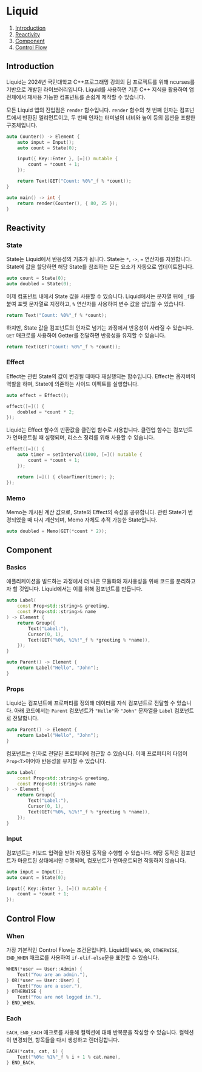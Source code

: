 # Liquid

1. [Introduction](#introduction)
2. [Reactivity](#reactivity)
3. [Component](#component)
4. [Control Flow](#control-flow)

## Introduction

Liquid는 2024년 국민대학교 C++프로그래밍 강의의 팀 프로젝트를 위해 ncurses를 기반으로 개발된 라이브러리입니다. Liquid를 사용하면 기존 C++ 지식을 활용하여 앱 전체에서 재사용 가능한 컴포넌트를 손쉽게 제작할 수 있습니다.

모든 Liquid 앱의 진입점은 `render` 함수입니다. `render` 함수의 첫 번째 인자는 컴포넌트에서 반환된 엘리먼트이고, 두 번째 인자는 터미널의 너비와 높이 등의 옵션을 포함한 구조체입니다.

```cpp
auto Counter() -> Element {
    auto input = Input();
    auto count = State(0);

    input({ Key::Enter }, [=]() mutable {
        count = *count + 1;
    });

    return Text(GET("Count: %0%"_f % *count));
}

auto main() -> int {
    return render(Counter(), { 80, 25 });
}
```

## Reactivity

### State

State는 Liquid에서 반응성의 기초가 됩니다. State는 `*`, `->`, `=` 연산자를 지원합니다. State에 값을 할당하면 해당 State를 참조하는 모든 요소가 자동으로 업데이트됩니다.

```cpp
auto count = State(0);
auto doubled = State(0);
```

이제 컴포넌트 내에서 State 값을 사용할 수 있습니다. Liquid에서는 문자열 뒤에 `_f`를 붙여 포맷 문자열로 지정하고, `%` 연산자를 사용하여 변수 값을 삽입할 수 있습니다.

```cpp
return Text("Count: %0%"_f % *count);
```

하지만, State 값을 컴포넌트의 인자로 넘기는 과정에서 반응성이 사라질 수 있습니다. `GET` 매크로를 사용하여 Getter를 전달하면 반응성을 유지할 수 있습니다.

```cpp
return Text(GET("Count: %0%"_f % *count));
```

### Effect

Effect는 관련 State의 값이 변경될 때마다 재실행되는 함수입니다. Effect는 옵저버의 역할을 하며, State에 의존하는 사이드 이펙트를 실행합니다.

```cpp
auto effect = Effect();

effect([=]() {
    doubled = *count * 2;
});
```

Liquid는 Effect 함수의 반환값을 클린업 함수로 사용합니다. 클린업 함수는 컴포넌트가 언마운트될 때 실행되며, 리소스 정리를 위해 사용할 수 있습니다.

```cpp
effect([=]() {
    auto timer = setInterval(1000, [=]() mutable {
        count = *count + 1;
    });

    return [=]() { clearTimer(timer); };
});
```

### Memo

Memo는 캐시된 계산 값으로, State와 Effect의 속성을 공유합니다. 관련 State가 변경되었을 때 다시 계산되며, Memo 자체도 추적 가능한 State입니다.

```cpp
auto doubled = Memo(GET(*count * 2));
```

## Component

### Basics

애플리케이션을 빌드하는 과정에서 더 나은 모듈화와 재사용성을 위해 코드를 분리하고자 할 것입니다. Liquid에서는 이를 위해 컴포넌트를 만듭니다.

```cpp
auto Label(
    const Prop<std::string>& greeting,
    const Prop<std::string>& name
) -> Element {
    return Group({
        Text("Label:"),
        Cursor(0, 1),
        Text(GET("%0%, %1%!"_f % *greeting % *name)),
    });
}

auto Parent() -> Element {
    return Label("Hello", "John");
}
```

### Props

Liquid는 컴포넌트에 프로퍼티를 정의해 데이터를 자식 컴포넌트로 전달할 수 있습니다. 아래 코드에서는 `Parent` 컴포넌트가 `"Hello"`와 `"John"` 문자열을 `Label` 컴포넌트로 전달합니다.

```cpp
auto Parent() -> Element {
    return Label("Hello", "John");
}
```

컴포넌트는 인자로 전달된 프로퍼티에 접근할 수 있습니다. 이때 프로퍼티의 타입이 `Prop<T>`이어야 반응성을 유지할 수 있습니다.

```cpp
auto Label(
    const Prop<std::string>& greeting,
    const Prop<std::string>& name
) -> Element {
    return Group({
        Text("Label:"),
        Cursor(0, 1),
        Text(GET("%0%, %1%!"_f % *greeting % *name)),
    });
}
```

### Input

컴포넌트는 키보드 입력을 받아 지정된 동작을 수행할 수 있습니다. 해당 동작은 컴포넌트가 마운트된 상태에서만 수행되며, 컴포넌트가 언마운트되면 작동하지 않습니다.

```cpp
auto input = Input();
auto count = State(0);

input({ Key::Enter }, [=]() mutable {
    count = *count + 1;
});
```

## Control Flow

### When

가장 기본적인 Control Flow는 조건문입니다. Liquid의 `WHEN`, `OR`, `OTHERWISE`, `END_WHEN` 매크로를 사용하여 `if-elif-else`문을 표현할 수 있습니다.

```cpp
WHEN(*user == User::Admin) {
    Text("You are an admin."),
} OR(*user == User::User) {
    Text("You are a user."),
} OTHERWISE {
    Text("You are not logged in."),
} END_WHEN,
```

### Each

`EACH`, `END_EACH` 매크로를 사용해 컬렉션에 대해 반복문을 작성할 수 있습니다. 컬렉션이 변경되면, 항목들을 다시 생성하고 렌더링합니다.

```cpp
EACH(*cats, cat, i) {
    Text("%0%: %1%"_f % i + 1 % cat.name),
} END_EACH,
```

